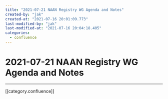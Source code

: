 ```yaml
---
title: "2021-07-21 NAAN Registry WG Agenda and Notes"
created-by: "jak"
created-at: "2021-07-16 20:01:09.773"
last-modified-by: "jak"
last-modified-at: "2021-07-16 20:04:18.405"
categories:
  - confluence
---
```


# 2021-07-21 NAAN Registry WG Agenda and Notes


---

[[category.confluence]]
